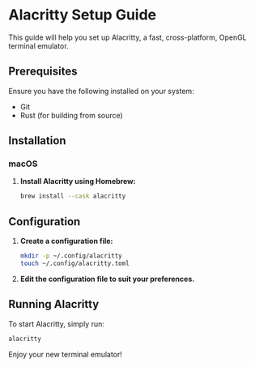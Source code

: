 # Alacritty Setup Guide

This guide will help you set up Alacritty, a fast, cross-platform, OpenGL terminal emulator.

## Prerequisites

Ensure you have the following installed on your system:
- Git
- Rust (for building from source)

## Installation

### macOS

1. **Install Alacritty using Homebrew:**

    ```sh
    brew install --cask alacritty
    ```

## Configuration

1. **Create a configuration file:**

    ```sh
    mkdir -p ~/.config/alacritty
    touch ~/.config/alacritty.toml
    ```

2. **Edit the configuration file to suit your preferences.**

## Running Alacritty

To start Alacritty, simply run:

```sh
alacritty
```

Enjoy your new terminal emulator!